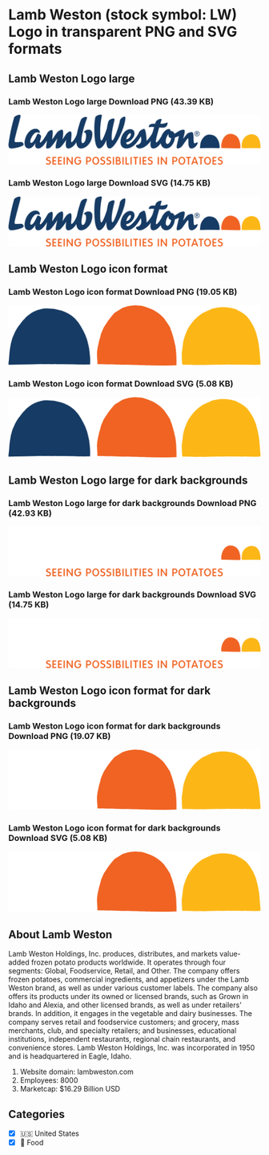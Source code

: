 # Lamb Weston (stock symbol: LW) Logo in transparent PNG and SVG formats

## Lamb Weston Logo large

### Lamb Weston Logo large Download PNG (43.39 KB)

![Lamb Weston Logo large Download PNG (43.39 KB)](/img/orig/LW_BIG-a1227859.png)

### Lamb Weston Logo large Download SVG (14.75 KB)

![Lamb Weston Logo large Download SVG (14.75 KB)](/img/orig/LW_BIG-22dcc8bc.svg)

## Lamb Weston Logo icon format

### Lamb Weston Logo icon format Download PNG (19.05 KB)

![Lamb Weston Logo icon format Download PNG (19.05 KB)](/img/orig/LW-e3cdb6aa.png)

### Lamb Weston Logo icon format Download SVG (5.08 KB)

![Lamb Weston Logo icon format Download SVG (5.08 KB)](/img/orig/LW-1c69157a.svg)

## Lamb Weston Logo large for dark backgrounds

### Lamb Weston Logo large for dark backgrounds Download PNG (42.93 KB)

![Lamb Weston Logo large for dark backgrounds Download PNG (42.93 KB)](/img/orig/LW_BIG.D-5335f473.png)

### Lamb Weston Logo large for dark backgrounds Download SVG (14.75 KB)

![Lamb Weston Logo large for dark backgrounds Download SVG (14.75 KB)](/img/orig/LW_BIG.D-9ba6410f.svg)

## Lamb Weston Logo icon format for dark backgrounds

### Lamb Weston Logo icon format for dark backgrounds Download PNG (19.07 KB)

![Lamb Weston Logo icon format for dark backgrounds Download PNG (19.07 KB)](/img/orig/LW.D-1633996d.png)

### Lamb Weston Logo icon format for dark backgrounds Download SVG (5.08 KB)

![Lamb Weston Logo icon format for dark backgrounds Download SVG (5.08 KB)](/img/orig/LW.D-5abde4e5.svg)

## About Lamb Weston

Lamb Weston Holdings, Inc. produces, distributes, and markets value-added frozen potato products worldwide. It operates through four segments: Global, Foodservice, Retail, and Other. The company offers frozen potatoes, commercial ingredients, and appetizers under the Lamb Weston brand, as well as under various customer labels. The company also offers its products under its owned or licensed brands, such as Grown in Idaho and Alexia, and other licensed brands, as well as under retailers' brands. In addition, it engages in the vegetable and dairy businesses. The company serves retail and foodservice customers; and grocery, mass merchants, club, and specialty retailers; and businesses, educational institutions, independent restaurants, regional chain restaurants, and convenience stores. Lamb Weston Holdings, Inc. was incorporated in 1950 and is headquartered in Eagle, Idaho.

1. Website domain: lambweston.com
2. Employees: 8000
3. Marketcap: $16.29 Billion USD


## Categories
- [x] 🇺🇸 United States
- [x] 🍴 Food
